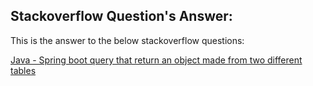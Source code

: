## Stackoverflow Question's Answer:

This is the answer to the below stackoverflow questions:

[Java - Spring boot query that return an object made from two different tables](https://stackoverflow.com/questions/53885505/java-spring-boot-query-that-return-an-object-made-from-two-different-tables)
